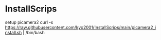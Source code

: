 # InstallScrips

setup picamera2
curl -s https://raw.githubusercontent.com/kyo2001/InstallScrips/main/picamera2_install.sh | /bin/bash
